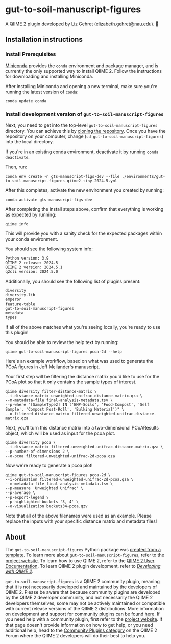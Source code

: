 # gut-to-soil-manuscript-figures

A [QIIME 2](https://qiime2.org) plugin [developed](https://develop.qiime2.org) by Liz Gehret (elizabeth.gehret@nau.edu). 🔌

## Installation instructions

### Install Prerequisites

[Miniconda](https://conda.io/miniconda.html) provides the `conda` environment and package manager, and is currently the only supported way to install QIIME 2.
Follow the instructions for downloading and installing Miniconda.

After installing Miniconda and opening a new terminal, make sure you're running the latest version of `conda`:

```bash
conda update conda
```

###  Install development version of `gut-to-soil-manuscript-figures`

Next, you need to get into the top-level `gut-to-soil-manuscript-figures` directory.
You can achieve this by [cloning the repository](https://docs.github.com/en/repositories/creating-and-managing-repositories/cloning-a-repository).
Once you have the repository on your computer, change (`cd gut-to-soil-manuscript-figures`) into the local directory.

If you're in an existing conda environment, deactivate it by running `conda deactivate`.


Then, run:

```shell
conda env create -n gts-manuscript-figs-dev --file ./environments/gut-to-soil-manuscript-figures-qiime2-tiny-2024.5.yml
```

After this completes, activate the new environment you created by running:

```shell
conda activate gts-manuscript-figs-dev
```

After completing the install steps above, confirm that everything is working as expected by running:

```shell
qiime info
```

This will provide you with a sanity check for the expected packages within your conda environment.

You should see the following system info:
```
Python version: 3.9
QIIME 2 release: 2024.5
QIIME 2 version: 2024.5.1
q2cli version: 2024.5.0
```

Additionally, you should see the following list of plugins present:
```
diversity
diversity-lib
emperor
feature-table
gut-to-soil-manuscript-figures
metadata
types
```

If all of the above matches what you're seeing locally, you're ready to use this plugin!

You should be able to review the help text by running:

```shell
qiime gut-to-soil-manuscript-figures pcoa-2d --help
```

Here's an example workflow, based on what was used to generate the PCoA figures in Jeff Meilander's manuscript.

Your first step will be filtering the distance matrix you'd like to use for the PCoA plot so that it only contains the sample types of interest.
```
qiime diversity filter-distance-matrix \
--i-distance-matrix unweighted-unifrac-distance-matrix.qza \
--m-metadata-file final-analysis-metadata.tsv \
--p-where "[SampleType2] IN ('EMP-Soils', 'Food-Compost', 'Self Sample', 'Compost Post-Roll', 'Bulking Material')" \
--o-filtered-distance-matrix filtered-unweighted-unifrac-distance-matrix.qza
```

Next, you'll turn this distance matrix into a two-dimensional PCoAResults object, which will be used as input for the pcoa plot.
```
qiime diversity pcoa \
--i-distance-matrix filtered-unweighted-unifrac-distance-matrix.qza \
--p-number-of-dimensions 2 \
--o-pcoa filtered-unweighted-unifrac-2d-pcoa.qza
```

Now we're ready to generate a pcoa plot!
```
qiime gut-to-soil-manuscript-figures pcoa-2d \
--i-ordination filtered-unweighted-unifrac-2d-pcoa.qza \
--m-metadata-file final-analysis-metadata.tsv \
--p-measure 'Unweighted Unifrac' \
--p-average \
--p-export-legend \
--p-highlighted-buckets '3, 4' \
--o-visualization buckets34-pcoa.qzv
```

Note that all of the above filenames were used as an example.
Please replace the inputs with your specific distance matrix and metadata files!

## About

The `gut-to-soil-manuscript-figures` Python package was [created from a template](https://develop.qiime2.org/en/latest/plugins/tutorials/create-from-template.html).
To learn more about `gut-to-soil-manuscript-figures`, refer to the [project website](https://github.com/caporaso-lab/gut-to-coil-manuscript-figures/).
To learn how to use QIIME 2, refer to the [QIIME 2 User Documentation](https://docs.qiime2.org).
To learn QIIME 2 plugin development, refer to [*Developing with QIIME 2*](https://develop.qiime2.org).

`gut-to-soil-manuscript-figures` is a QIIME 2 community plugin, meaning that it is not necessarily developed and maintained by the developers of QIIME 2.
Please be aware that because community plugins are developed by the QIIME 2 developer community, and not necessarily the QIIME 2 developers themselves, some may not be actively maintained or compatible with current release versions of the QIIME 2 distributions.
More information on development and support for community plugins can be found [here](https://library.qiime2.org).
If you need help with a community plugin, first refer to the [project website](https://github.com/caporaso-lab/gut-to-coil-manuscript-figures/).
If that page doesn't provide information on how to get help, or you need additional help, head to the [Community Plugins category](https://forum.qiime2.org/c/community-contributions/community-plugins/14) on the QIIME 2 Forum where the QIIME 2 developers will do their best to help you.
